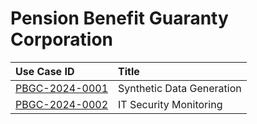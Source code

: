 # Pension Benefit Guaranty Corporation
| Use Case ID | Title |
|:----------- |:----- |
| [PBGC-2024-0001](<../individual/PBGC-2024-0001.md>) | Synthetic Data Generation |
| [PBGC-2024-0002](<../individual/PBGC-2024-0002.md>) | IT Security Monitoring |